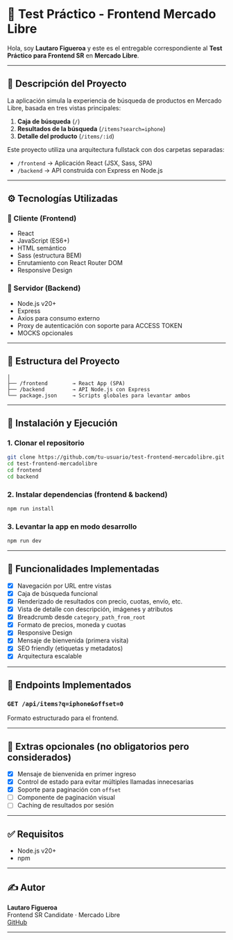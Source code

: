 # 🛒 Test Práctico - Frontend Mercado Libre

Hola, soy **Lautaro Figueroa** y este es el entregable correspondiente al **Test Práctico para Frontend SR** en **Mercado Libre**.

---

## 📌 Descripción del Proyecto

La aplicación simula la experiencia de búsqueda de productos en Mercado Libre, basada en tres vistas principales:

1. **Caja de búsqueda** (`/`)
2. **Resultados de la búsqueda** (`/items?search=iphone`)
3. **Detalle del producto** (`/items/:id`)

Este proyecto utiliza una arquitectura fullstack con dos carpetas separadas:

- `/frontend` → Aplicación React (JSX, Sass, SPA)
- `/backend` → API construida con Express en Node.js

---

## ⚙️ Tecnologías Utilizadas

### 🧠 Cliente (Frontend)
- React
- JavaScript (ES6+)
- HTML semántico
- Sass (estructura BEM)
- Enrutamiento con React Router DOM
- Responsive Design

### 🔧 Servidor (Backend)
- Node.js v20+
- Express
- Axios para consumo externo
- Proxy de autenticación con soporte para ACCESS TOKEN
- MOCKS opcionales

---

## 📁 Estructura del Proyecto

```
│
├── /frontend        → React App (SPA)
├── /backend         → API Node.js con Express
└── package.json     → Scripts globales para levantar ambos
```

---

## 🚀 Instalación y Ejecución

### 1. Clonar el repositorio

```bash
git clone https://github.com/tu-usuario/test-frontend-mercadolibre.git
cd test-frontend-mercadolibre
cd frontend
cd backend
```

### 2. Instalar dependencias (frontend & backend)

```bash
npm run install 
```

### 3. Levantar la app en modo desarrollo

```bash
npm run dev
```
---

## 🧪 Funcionalidades Implementadas

- [x] Navegación por URL entre vistas
- [x] Caja de búsqueda funcional
- [x] Renderizado de resultados con precio, cuotas, envío, etc.
- [x] Vista de detalle con descripción, imágenes y atributos
- [x] Breadcrumb desde `category_path_from_root`
- [x] Formato de precios, moneda y cuotas
- [x] Responsive Design
- [x] Mensaje de bienvenida (primera visita)
- [x] SEO friendly (etiquetas y metadatos)
- [x] Arquitectura escalable

---

## 📜 Endpoints Implementados

### `GET /api/items?q=iphone&offset=0`

Formato estructurado para el frontend.

---

## 🎯 Extras opcionales (no obligatorios pero considerados)

- [x] Mensaje de bienvenida en primer ingreso
- [x] Control de estado para evitar múltiples llamadas innecesarias
- [x] Soporte para paginación con `offset`
- [ ] Componente de paginación visual
- [ ] Caching de resultados por sesión

---

## ✅ Requisitos

- Node.js v20+
- npm

---

## ✍️ Autor

**Lautaro Figueroa**  
Frontend SR Candidate · Mercado Libre  
[GitHub](https://github.com/LauElToro)

---